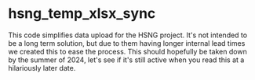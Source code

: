 # hsng_temp_xlsx_sync
This code simplifies data upload for the HSNG project. It's not intended to be a long term solution, but due to them having longer internal lead times we created this to ease the process. This should hopefully be taken down by the summer of 2024, let's see if it's still active when you read this at a hilariously later date.
